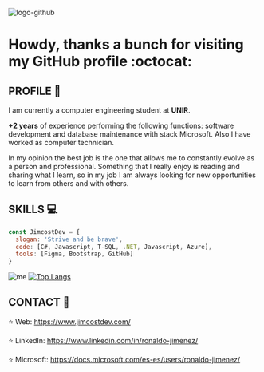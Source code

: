 ![logo-github](https://user-images.githubusercontent.com/53100460/88737085-7e73a480-d0fe-11ea-88de-5f60e76f717c.png)

# Howdy, thanks a bunch for visiting my GitHub profile :octocat:
 

## PROFILE :necktie:

I am currently a computer engineering student at **UNIR**.

**+2 years** of experience performing the following functions: 
software development and database maintenance with stack Microsoft. 
Also I have worked as computer technician.


In my opinion the best job is the one that allows me to constantly 
evolve as a person and professional. Something that I really enjoy 
is reading and sharing what I learn, so in my job I am always looking for new opportunities to learn from others and with others.

## SKILLS :computer:
```javascript
const JimcostDev = {
  slogan: 'Strive and be brave',
  code: [C#, Javascript, T-SQL, .NET, Javascript, Azure],
  tools: [Figma, Bootstrap, GitHub]
}
```

![me](https://github-readme-stats.vercel.app/api?username=JimcostDev&hide=contribs,prs&theme=material-palenight&show_icons=true) 
[![Top Langs](https://github-readme-stats.vercel.app/api/top-langs/?username=JimcostDev&layout=compact&theme=buefy)](https://github.com/LceballosE/github-readme-stats)


## CONTACT :handshake: 
:star:  Web: https://www.jimcostdev.com/

:star:  LinkedIn: https://www.linkedin.com/in/ronaldo-jimenez/

:star: Microsoft: https://docs.microsoft.com/es-es/users/ronaldo-jimenez/

